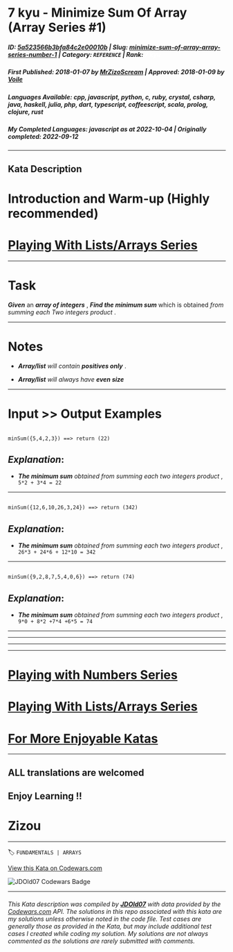 # 7 kyu - Minimize  Sum Of Array (Array Series #1)   

##### **ID**: [5a523566b3bfa84c2e00010b](https://www.codewars.com/kata/5a523566b3bfa84c2e00010b) | **Slug**: [minimize-sum-of-array-array-series-number-1](https://www.codewars.com/kata/5a523566b3bfa84c2e00010b) | **Category**: `REFERENCE` | **Rank**: <span style="color:white">7 kyu</span>

##### **First Published**: 2018-01-07 ***by*** [MrZizoScream](https://www.codewars.com/users/MrZizoScream) | **Approved**: 2018-01-09 ***by*** [Voile](https://www.codewars.com/users/Voile)

##### **Languages Available**: cpp, javascript, python, c, ruby, crystal, csharp, java, haskell, julia, php, dart, typescript, coffeescript, scala, prolog, clojure, rust

##### **My Completed Languages**: javascript ***as at*** 2022-10-04 | **Originally completed**: 2022-09-12

---

## Kata Description


# Introduction and Warm-up (Highly recommended)



# [Playing With Lists/Arrays Series](https://www.codewars.com/collections/playing-with-lists-slash-arrays)

___



# Task



**_Given_** an **_array of integers_** , **_Find the minimum sum_** which is obtained *from summing each Two integers product* .

___



# Notes 



* **_Array/list_** *will contain* **_positives only_** . 

* **_Array/list_** *will always have* **_even size_**

___



# Input >> Output Examples



```

minSum({5,4,2,3}) ==> return (22) 

```



## **_Explanation_**:



* **_The minimum sum_** *obtained from summing each two integers product* ,  ` 5*2 + 3*4 = 22`

___



```

minSum({12,6,10,26,3,24}) ==> return (342)

```



## **_Explanation_**:



* **_The minimum sum_** *obtained from summing each two integers product* ,  ` 26*3 + 24*6 + 12*10 = 342`



___



```

minSum({9,2,8,7,5,4,0,6}) ==> return (74)

```



## **_Explanation_**:



* **_The minimum sum_** *obtained from summing each two integers product* ,  ` 9*0 + 8*2 +7*4 +6*5 = 74`



___



___

___

___



# [Playing with Numbers Series](https://www.codewars.com/collections/playing-with-numbers)



# [Playing With Lists/Arrays Series](https://www.codewars.com/collections/playing-with-lists-slash-arrays)



# [For More Enjoyable Katas](http://www.codewars.com/users/MrZizoScream/authored)

___



## ALL translations are welcomed



## Enjoy Learning !!

# Zizou

---


🏷 `FUNDAMENTALS | ARRAYS`


[View this Kata on Codewars.com](https://www.codewars.com/kata/5a523566b3bfa84c2e00010b)

![](https://www.codewars.com/users/jdold07/badges/large "JDOld07 Codewars Badge")

---

###### *This Kata description was compiled by [**JDOld07**](https://tpstech.dev) with data provided by the [Codewars.com](https://www.codewars.com) API.  The solutions in this repo associated with this kata are my solutions unless otherwise noted in the code file.  Test cases are generally those as provided in the Kata, but may include additional test cases I created while coding my solution.  My solutions are not always commented as the solutions are rarely submitted with comments.*

